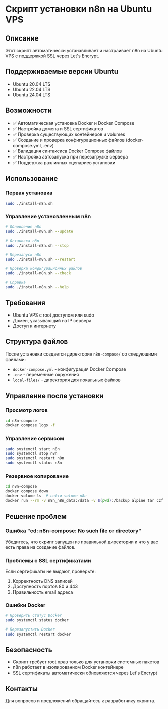 # Скрипт установки n8n на Ubuntu VPS

## Описание
Этот скрипт автоматически устанавливает и настраивает n8n на Ubuntu VPS с поддержкой SSL через Let's Encrypt.

## Поддерживаемые версии Ubuntu
- Ubuntu 20.04 LTS
- Ubuntu 22.04 LTS
- Ubuntu 24.04 LTS

## Возможности
- ✅ Автоматическая установка Docker и Docker Compose
- ✅ Настройка домена и SSL сертификатов
- ✅ Проверка существующих контейнеров и volumes
- ✅ Создание и проверка конфигурационных файлов (docker-compose.yml, .env)
- ✅ Валидация синтаксиса Docker Compose файлов
- ✅ Настройка автозапуска при перезагрузке сервера
- ✅ Поддержка различных сценариев установки

## Использование

### Первая установка
```bash
sudo ./install-n8n.sh
```

### Управление установленным n8n
```bash
# Обновление n8n
sudo ./install-n8n.sh --update

# Остановка n8n
sudo ./install-n8n.sh --stop

# Перезапуск n8n
sudo ./install-n8n.sh --restart

# Проверка конфигурационных файлов
sudo ./install-n8n.sh --check

# Справка
sudo ./install-n8n.sh --help
```

## Требования
- Ubuntu VPS с root доступом или sudo
- Домен, указывающий на IP сервера
- Доступ к интернету

## Структура файлов
После установки создается директория `n8n-compose/` со следующими файлами:
- `docker-compose.yml` - конфигурация Docker Compose
- `.env` - переменные окружения
- `local-files/` - директория для локальных файлов

## Управление после установки

### Просмотр логов
```bash
cd n8n-compose
docker compose logs -f
```

### Управление сервисом
```bash
sudo systemctl start n8n
sudo systemctl stop n8n
sudo systemctl restart n8n
sudo systemctl status n8n
```

### Резервное копирование
```bash
cd n8n-compose
docker compose down
docker volume ls  # найти volume n8n
docker run --rm -v n8n_n8n_data:/data -v $(pwd):/backup alpine tar czf /backup/n8n-backup.tar.gz -C /data .
```

## Решение проблем

### Ошибка "cd: n8n-compose: No such file or directory"
Убедитесь, что скрипт запущен из правильной директории и что у вас есть права на создание файлов.

### Проблемы с SSL сертификатами
Если сертификаты не выдают, проверьте:
1. Корректность DNS записей
2. Доступность портов 80 и 443
3. Правильность email адреса

### Ошибки Docker
```bash
# Проверить статус Docker
sudo systemctl status docker

# Перезапустить Docker
sudo systemctl restart docker
```

## Безопасность
- Скрипт требует root прав только для установки системных пакетов
- n8n работает в изолированном Docker контейнере
- SSL сертификаты автоматически обновляются через Let's Encrypt

## Контакты
Для вопросов и предложений обращайтесь к разработчику скрипта.
